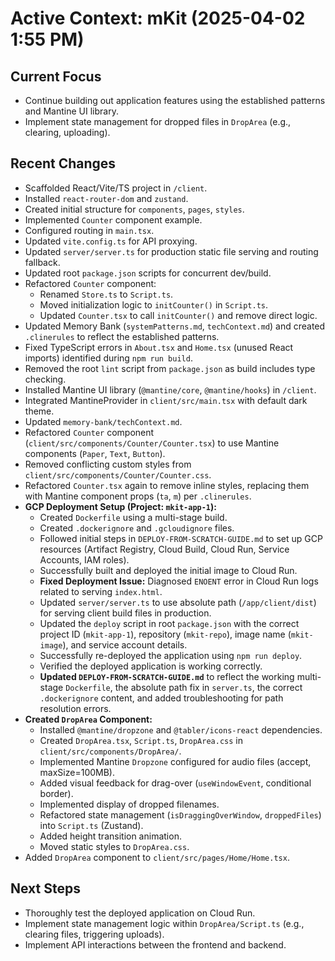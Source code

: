# Active Context: mKit (2025-04-02 1:55 PM)

## Current Focus

-   Continue building out application features using the established patterns and Mantine UI library.
-   Implement state management for dropped files in `DropArea` (e.g., clearing, uploading).

## Recent Changes

-   Scaffolded React/Vite/TS project in `/client`.
-   Installed `react-router-dom` and `zustand`.
-   Created initial structure for `components`, `pages`, `styles`.
-   Implemented `Counter` component example.
-   Configured routing in `main.tsx`.
-   Updated `vite.config.ts` for API proxying.
-   Updated `server/server.ts` for production static file serving and routing fallback.
-   Updated root `package.json` scripts for concurrent dev/build.
-   Refactored `Counter` component:
    -   Renamed `Store.ts` to `Script.ts`.
    -   Moved initialization logic to `initCounter()` in `Script.ts`.
    -   Updated `Counter.tsx` to call `initCounter()` and remove direct logic.
-   Updated Memory Bank (`systemPatterns.md`, `techContext.md`) and created `.clinerules` to reflect the established patterns.
-   Fixed TypeScript errors in `About.tsx` and `Home.tsx` (unused React imports) identified during `npm run build`.
-   Removed the root `lint` script from `package.json` as build includes type checking.
-   Installed Mantine UI library (`@mantine/core`, `@mantine/hooks`) in `/client`.
-   Integrated MantineProvider in `client/src/main.tsx` with default dark theme.
-   Updated `memory-bank/techContext.md`.
-   Refactored `Counter` component (`client/src/components/Counter/Counter.tsx`) to use Mantine components (`Paper`, `Text`, `Button`).
-   Removed conflicting custom styles from `client/src/components/Counter/Counter.css`.
-   Refactored `Counter.tsx` again to remove inline styles, replacing them with Mantine component props (`ta`, `m`) per `.clinerules`.
-   **GCP Deployment Setup (Project: `mkit-app-1`):**
    -   Created `Dockerfile` using a multi-stage build.
    -   Created `.dockerignore` and `.gcloudignore` files.
    -   Followed initial steps in `DEPLOY-FROM-SCRATCH-GUIDE.md` to set up GCP resources (Artifact Registry, Cloud Build, Cloud Run, Service Accounts, IAM roles).
    -   Successfully built and deployed the initial image to Cloud Run.
    -   **Fixed Deployment Issue:** Diagnosed `ENOENT` error in Cloud Run logs related to serving `index.html`.
    -   Updated `server/server.ts` to use absolute path (`/app/client/dist`) for serving client build files in production.
    -   Updated the `deploy` script in root `package.json` with the correct project ID (`mkit-app-1`), repository (`mkit-repo`), image name (`mkit-image`), and service account details.
    -   Successfully re-deployed the application using `npm run deploy`.
    -   Verified the deployed application is working correctly.
    -   **Updated `DEPLOY-FROM-SCRATCH-GUIDE.md`** to reflect the working multi-stage `Dockerfile`, the absolute path fix in `server.ts`, the correct `.dockerignore` content, and added troubleshooting for path resolution errors.
-   **Created `DropArea` Component:**
    -   Installed `@mantine/dropzone` and `@tabler/icons-react` dependencies.
    -   Created `DropArea.tsx`, `Script.ts`, `DropArea.css` in `client/src/components/DropArea/`.
    -   Implemented Mantine `Dropzone` configured for audio files (accept, maxSize=100MB).
    -   Added visual feedback for drag-over (`useWindowEvent`, conditional border).
    -   Implemented display of dropped filenames.
    -   Refactored state management (`isDraggingOverWindow`, `droppedFiles`) into `Script.ts` (Zustand).
    -   Added height transition animation.
    -   Moved static styles to `DropArea.css`.
-   Added `DropArea` component to `client/src/pages/Home/Home.tsx`.

## Next Steps

-   Thoroughly test the deployed application on Cloud Run.
-   Implement state management logic within `DropArea/Script.ts` (e.g., clearing files, triggering uploads).
-   Implement API interactions between the frontend and backend.
